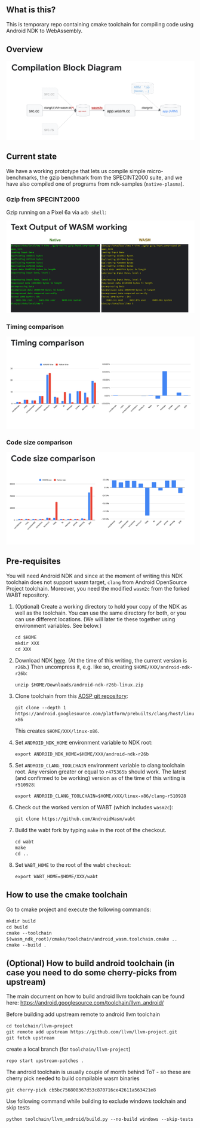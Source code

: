 ## What is this?

This is temporary repo containing cmake toolchain for compiling
code using Android NDK to WebAssembly.

## Overview

![compilation pipeline](screenshots/compilation-pipeline.png)

## Current state

We have a working prototype that lets us compile simple micro-benchmarks, the gzip benchmark
from the SPECINT2000 suite, and we have also compiled one of programs from ndk-samples
(`native-plasma`).

### Gzip from SPECINT2000

Gzip running on a Pixel 6a via `adb shell`:

![gzip benchmark](screenshots/running-gzip.png)

### Timing comparison

![timing comparison](screenshots/timing.png)

### Code size comparison

![code size comparison](screenshots/code-size.png)

## Pre-requisites

You will need Android NDK and since at the moment of writing this NDK toolchain
does not support wasm target, `clang` from Android OpenSource Project
toolchain. Moreover, you need the modified `wasm2c` from the forked WABT
repository.

1. (Optional) Create a working directory to hold your copy of the NDK as well as
   the toolchain. You can use the same directory for both, or you can use
   different locations. (We will later tie these together using environment
   variables. See below.)
   
   ```
   cd $HOME
   mkdir XXX
   cd XXX
   ```

2. Download NDK [here](https://developer.android.com/ndk/downloads). (At the
   time of this writing, the current version is `r26b`.)  Then uncompress it,
   e.g. like so, creating `$HOME/XXX/android-ndk-r26b`:
   
   ```
   unzip $HOME/Downloads/android-ndk-r26b-linux.zip
   ```

3. Clone toolchain from this [AOSP git
   repository](https://android-review.git.corp.google.com/admin/repos/platform/prebuilts/clang/host/linux-x86,general):
   
   ```
   git clone --depth 1 https://android.googlesource.com/platform/prebuilts/clang/host/linux-x86
   ```

   This creates `$HOME/XXX/linux-x86`.

4. Set `ANDROID_NDK_HOME` environment variable to NDK root:

   ```
   export ANDROID_NDK_HOME=$HOME/XXX/android-ndk-r26b
   ```

5. Set `ANDROID_CLANG_TOOLCHAIN` environment variable to clang toolchain root.
   Any version greater or equal to `r475365b` should work. The latest (and
   confirmed to be working) version as of the time of this writing is `r510928`:
   
   ```
   export ANDROID_CLANG_TOOLCHAIN=$HOME/XXX/linux-x86/clang-r510928
   ```

6. Check out the worked version of WABT (which includes `wasm2c`):

   ```
   git clone https://github.com/AndroidWasm/wabt
   ```

7. Build the wabt fork by typing `make` in the root of the checkout.

   ```
   cd wabt
   make
   cd ..
   ```
   
8. Set `WABT_HOME` to the root of the wabt checkout:

   ```
   export WABT_HOME=$HOME/XXX/wabt
   ```

## How to use the cmake toolchain

Go to cmake project and execute the following commands:

```
mkdir build
cd build
cmake --toolchain $(wasm_ndk_root)/cmake/toolchain/android_wasm.toolchain.cmake ..
cmake --build .
```

## (Optional) How to build android toolchain (in case you need to do some cherry-picks from upstream)

The main document on how to build android llvm toolchain can be found here:
https://android.googlesource.com/toolchain/llvm_android/

Before building add upstream remote to android llvm toolchain

```
cd toolchain/llvm-project
git remote add upstream https://github.com/llvm/llvm-project.git
git fetch upstream
```

create a local branch (for `toolchain/llvm-project`)

```
repo start upstream-patches .
```

The android toolchain is usually couple of month behind ToT - so these are
cherry pick needed to build compilable wasm binaries

```
git cherry-pick cb5bc756808367d53c870716ce42611a563421e8
```

Use following command while building to exclude windows toolchain and skip tests

```
python toolchain/llvm_android/build.py --no-build windows --skip-tests
```
